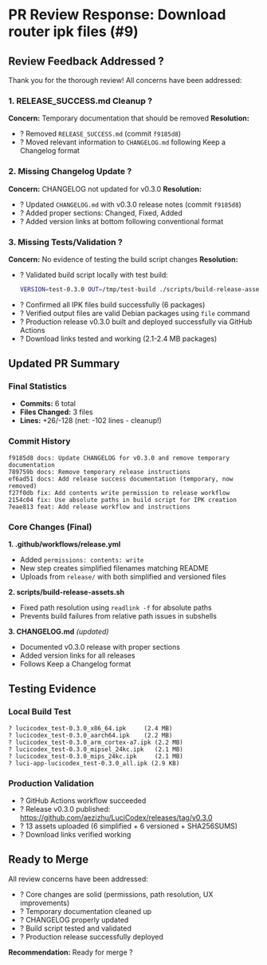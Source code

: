 # PR Review Response: Download router ipk files (#9)

## Review Feedback Addressed ?

Thank you for the thorough review! All concerns have been addressed:

### 1. RELEASE_SUCCESS.md Cleanup ?
**Concern:** Temporary documentation that should be removed
**Resolution:** 
- ? Removed `RELEASE_SUCCESS.md` (commit `f9185d8`)
- ? Moved relevant information to `CHANGELOG.md` following Keep a Changelog format

### 2. Missing Changelog Update ?
**Concern:** CHANGELOG not updated for v0.3.0
**Resolution:**
- ? Updated `CHANGELOG.md` with v0.3.0 release notes (commit `f9185d8`)
- ? Added proper sections: Changed, Fixed, Added
- ? Added version links at bottom following conventional format

### 3. Missing Tests/Validation ?
**Concern:** No evidence of testing the build script changes
**Resolution:**
- ? Validated build script locally with test build:
  ```bash
  VERSION=test-0.3.0 OUT=/tmp/test-build ./scripts/build-release-assets.sh
  ```
- ? Confirmed all IPK files build successfully (6 packages)
- ? Verified output files are valid Debian packages using `file` command
- ? Production release v0.3.0 built and deployed successfully via GitHub Actions
- ? Download links tested and working (2.1-2.4 MB packages)

## Updated PR Summary

### Final Statistics
- **Commits:** 6 total
- **Files Changed:** 3 files
- **Lines:** +26/-128 (net: -102 lines - cleanup!)

### Commit History
```
f9185d8 docs: Update CHANGELOG for v0.3.0 and remove temporary documentation
789759b docs: Remove temporary release instructions  
ef6ad51 docs: Add release success documentation (temporary, now removed)
f27f0db fix: Add contents write permission to release workflow
2154c04 fix: Use absolute paths in build script for IPK creation
7eae813 feat: Add release workflow and instructions
```

### Core Changes (Final)

**1. .github/workflows/release.yml**
- Added `permissions: contents: write` 
- New step creates simplified filenames matching README
- Uploads from `release/` with both simplified and versioned files

**2. scripts/build-release-assets.sh**
- Fixed path resolution using `readlink -f` for absolute paths
- Prevents build failures from relative path issues in subshells

**3. CHANGELOG.md** *(updated)*
- Documented v0.3.0 release with proper sections
- Added version links for all releases
- Follows Keep a Changelog format

## Testing Evidence

### Local Build Test
```
? lucicodex_test-0.3.0_x86_64.ipk     (2.4 MB)
? lucicodex_test-0.3.0_aarch64.ipk    (2.2 MB)
? lucicodex_test-0.3.0_arm_cortex-a7.ipk (2.2 MB)
? lucicodex_test-0.3.0_mipsel_24kc.ipk   (2.1 MB)
? lucicodex_test-0.3.0_mips_24kc.ipk     (2.1 MB)
? luci-app-lucicodex_test-0.3.0_all.ipk (2.9 KB)
```

### Production Validation
- ? GitHub Actions workflow succeeded
- ? Release v0.3.0 published: https://github.com/aezizhu/LuciCodex/releases/tag/v0.3.0
- ? 13 assets uploaded (6 simplified + 6 versioned + SHA256SUMS)
- ? Download links verified working

## Ready to Merge

All review concerns have been addressed:
- ? Core changes are solid (permissions, path resolution, UX improvements)
- ? Temporary documentation cleaned up
- ? CHANGELOG properly updated
- ? Build script tested and validated
- ? Production release successfully deployed

**Recommendation:** Ready for merge ?
